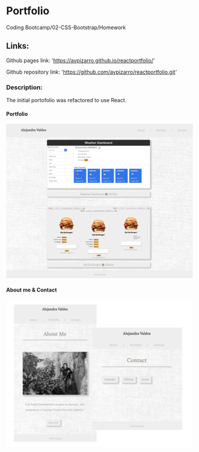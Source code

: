 # Portfolio

Coding Bootcamp/02-CSS-Bootstrap/Homework

## Links:

Github pages link: 'https://avpizarro.github.io/reactportfolio/'

Github repository link: 'https://github.com/avpizarro/reactportfolio.git'


### Description: 

The initial portofolio was refactored to use React.

#### Portfolio

![Portfolio](readmeImages/portfolio.png)

#### About me & Contact

![About](readmeImages/aboutMeContact.png)



